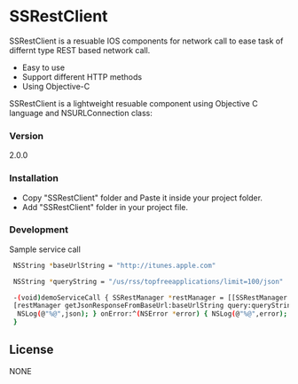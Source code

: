 # SSRestClient

SSRestClient is a resuable IOS components for network call to ease task of differnt type REST based network call.

  - Easy to use
  - Support different HTTP methods 
  - Using Objective-C

SSRestClient is a lightweight resuable component using Objective C language and NSURLConnection class:
### Version
2.0.0


### Installation
  - Copy "SSRestClient" folder and Paste it inside your project folder.
  - Add "SSRestClient" folder in your project file.

### Development

Sample service call

```sh
 NSString *baseUrlString = "http://itunes.apple.com"
```
```sh
 NSString *queryString = "/us/rss/topfreeapplications/limit=100/json"
```
```sh
 -(void)demoServiceCall { SSRestManager *restManager = [[SSRestManager alloc] init]; 
 [restManager getJsonResponseFromBaseUrl:baseUrlString query:queryString onCompletion:^(NSDictionary *json) { 
  NSLog(@"%@",json); } onError:^(NSError *error) { NSLog(@"%@",error); }]; 
 }

```
License
----

NONE
